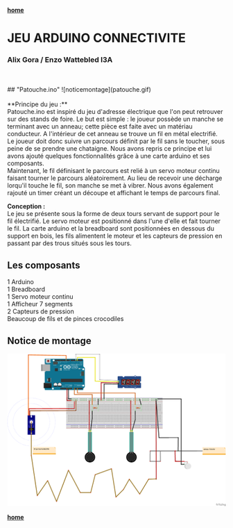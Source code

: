 [**home**](../README.md)

# JEU ARDUINO CONNECTIVITE 
### Alix Gora / Enzo Wattebled I3A 

<br/>
<br/>
## "Patouche.ino"
![noticemontage](patouche.gif)
<br/>
<br/>
**Principe du jeu :**<br/>
Patouche.ino est inspiré du jeu d'adresse électrique que l'on peut retrouver sur des stands de foire. Le but est simple : le joueur possède un manche se terminant avec un anneau; cette pièce est faite avec un matériau conducteur. A l'intérieur de cet anneau se trouve un fil en métal electrifié. Le joueur doit donc suivre un parcours définit par le fil sans le toucher, sous peine de se prendre une chataigne. Nous avons repris ce principe et lui avons ajouté quelques fonctionnalités grâce à une carte arduino et ses composants. <br/>
Maintenant, le fil définisant le parcours est relié à un servo moteur continu faisant tourner le parcours aléatoirement. Au lieu de recevoir une décharge lorqu'il touche le fil, son manche se met à vibrer. Nous avons également rajouté un timer créant un découpe et affichant le temps de parcours final. 

**Conception :**<br/>
Le jeu se présente sous la forme de deux tours servant de support pour le fil électrifié. Le servo moteur est positionné dans l'une d'elle et fait tourner le fil. La carte arduino et la breadboard sont positionnées en dessous du support en bois, les fils alimentent le moteur et les capteurs de pression en passant par des trous situés sous les tours. 

## Les composants
1 Arduino <br/>
1 Breadboard <br/>
1 Servo moteur continu <br/>
1 Afficheur 7 segments <br/>
2 Capteurs de pression <br/>
Beaucoup de fils et de pinces crocodiles  



## Notice de montage 

![noticemontage](montage.png)

[**home**](../README.md)
